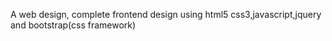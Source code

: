 A web design, complete frontend design using html5 css3,javascript,jquery and bootstrap(css framework)
